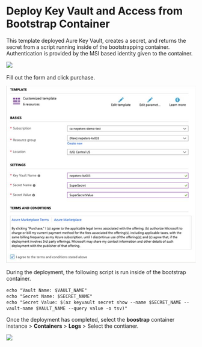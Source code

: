 # Deploy Key Vault and Access from Bootstrap Container

This template deployed Aure Key Vault, creates a secret, and returns the secret from a script running inside of the bootstrapping container. Authentication is provided by the MSI based identity given to the container.

<a href="https://portal.azure.com/#create/Microsoft.Template/uri/https%3A%2F%2Fraw.githubusercontent.com%2Fneilpeterson%2Fkeyvault-msi-demo%2Fmaster%2Fdeployment-artifacts%2Fazuredeploy.json" target="_blank">
    <img src="http://azuredeploy.net/deploybutton.png"/>
</a>

Fill out the form and click purchase.

![](./images/form.jpg)

During the deployment, the following script is run inside of the bootstrap container.

```
echo "Vault Name: $VAULT_NAME"
echo "Secret Name: $SECRET_NAME"
echo "Secret Value: $(az keyvault secret show --name $SECRET_NAME --vault-name $VAULT_NAME --query value -o tsv)"
```

Once the deployment has completed, select the **boostrap** container instance > **Containers** > **Logs** > Select the contianer.

![](./images/reslts.jpg)